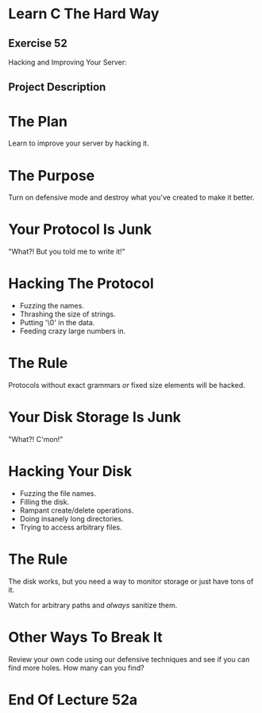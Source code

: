 Learn C The Hard Way
=======

Exercise 52
----

Hacking and Improving Your Server:

Project Description
----



The Plan
====

Learn to improve your server by hacking it.



The Purpose
====

Turn on defensive mode and destroy what you've created to make it better.



Your Protocol Is Junk
====

"What?! But you told me to write it!"



Hacking The Protocol
====

* Fuzzing the names.
* Thrashing the size of strings.
* Putting '\0' in the data.
* Feeding crazy large numbers in.



The Rule
====

Protocols without exact grammars *or* fixed size elements will be hacked.



Your Disk Storage Is Junk
====

"What?! C'mon!"



Hacking Your Disk
====

* Fuzzing the file names.
* Filling the disk.
* Rampant create/delete operations.
* Doing insanely long directories.
* Trying to access arbitrary files.



The Rule
====

The disk works, but you need a way to monitor storage or just have
tons of it.

Watch for arbitrary paths and *always* sanitize them.



Other Ways To Break It
====

Review your own code using our defensive techniques and see if you can find more holes.  How many can you find?



End Of Lecture 52a
=====


